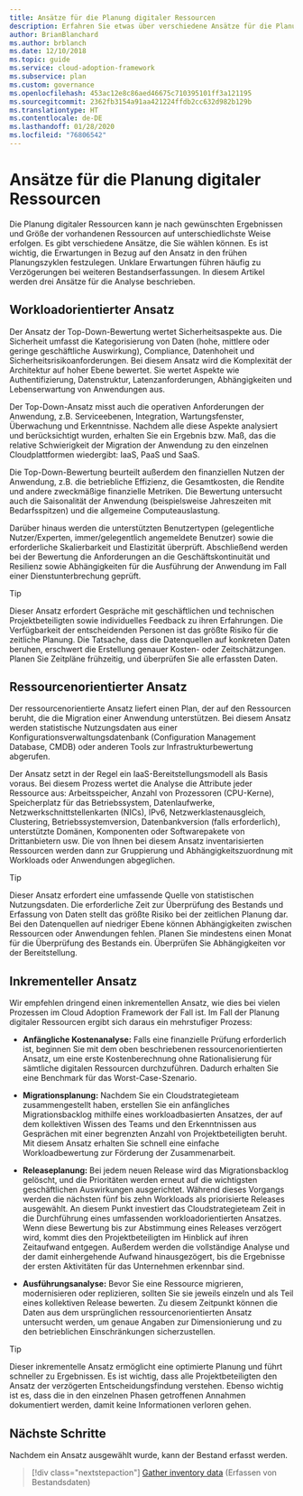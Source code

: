 ```yaml
---
title: Ansätze für die Planung digitaler Ressourcen
description: Erfahren Sie etwas über verschiedene Ansätze für die Planung digitaler Ressourcen.
author: BrianBlanchard
ms.author: brblanch
ms.date: 12/10/2018
ms.topic: guide
ms.service: cloud-adoption-framework
ms.subservice: plan
ms.custom: governance
ms.openlocfilehash: 453ac12e8c86aed46675c710395101ff3a121195
ms.sourcegitcommit: 2362fb3154a91aa421224ffdb2cc632d982b129b
ms.translationtype: HT
ms.contentlocale: de-DE
ms.lasthandoff: 01/28/2020
ms.locfileid: "76806542"
---
```

# <a name="approaches-to-digital-estate-planning"></a>Ansätze für die Planung digitaler Ressourcen

Die Planung digitaler Ressourcen kann je nach gewünschten Ergebnissen und Größe der vorhandenen Ressourcen auf unterschiedlichste Weise erfolgen. Es gibt verschiedene Ansätze, die Sie wählen können. Es ist wichtig, die Erwartungen in Bezug auf den Ansatz in den frühen Planungszyklen festzulegen. Unklare Erwartungen führen häufig zu Verzögerungen bei weiteren Bestandserfassungen. In diesem Artikel werden drei Ansätze für die Analyse beschrieben.

## <a name="workload-driven-approach"></a>Workloadorientierter Ansatz

Der Ansatz der Top-Down-Bewertung wertet Sicherheitsaspekte aus. Die Sicherheit umfasst die Kategorisierung von Daten (hohe, mittlere oder geringe geschäftliche Auswirkung), Compliance, Datenhoheit und Sicherheitsrisikoanforderungen. Bei diesem Ansatz wird die Komplexität der Architektur auf hoher Ebene bewertet. Sie wertet Aspekte wie Authentifizierung, Datenstruktur, Latenzanforderungen, Abhängigkeiten und Lebenserwartung von Anwendungen aus.

Der Top-Down-Ansatz misst auch die operativen Anforderungen der Anwendung, z.B. Serviceebenen, Integration, Wartungsfenster, Überwachung und Erkenntnisse. Nachdem alle diese Aspekte analysiert und berücksichtigt wurden, erhalten Sie ein Ergebnis bzw. Maß, das die relative Schwierigkeit der Migration der Anwendung zu den einzelnen Cloudplattformen wiedergibt: IaaS, PaaS und SaaS.

Die Top-Down-Bewertung beurteilt außerdem den finanziellen Nutzen der Anwendung, z.B. die betriebliche Effizienz, die Gesamtkosten, die Rendite und andere zweckmäßige finanzielle Metriken. Die Bewertung untersucht auch die Saisonalität der Anwendung (beispielsweise Jahreszeiten mit Bedarfsspitzen) und die allgemeine Computeauslastung.

Darüber hinaus werden die unterstützten Benutzertypen (gelegentliche Nutzer/Experten, immer/gelegentlich angemeldete Benutzer) sowie die erforderliche Skalierbarkeit und Elastizität überprüft. Abschließend werden bei der Bewertung die Anforderungen an die Geschäftskontinuität und Resilienz sowie Abhängigkeiten für die Ausführung der Anwendung im Fall einer Dienstunterbrechung geprüft.

> [!TIP]
> Dieser Ansatz erfordert Gespräche mit geschäftlichen und technischen Projektbeteiligten sowie individuelles Feedback zu ihren Erfahrungen. Die Verfügbarkeit der entscheidenden Personen ist das größte Risiko für die zeitliche Planung. Die Tatsache, dass die Datenquellen auf konkreten Daten beruhen, erschwert die Erstellung genauer Kosten- oder Zeitschätzungen. Planen Sie Zeitpläne frühzeitig, und überprüfen Sie alle erfassten Daten.

## <a name="asset-driven-approach"></a>Ressourcenorientierter Ansatz

Der ressourcenorientierte Ansatz liefert einen Plan, der auf den Ressourcen beruht, die die Migration einer Anwendung unterstützen. Bei diesem Ansatz werden statistische Nutzungsdaten aus einer Konfigurationsverwaltungsdatenbank (Configuration Management Database, CMDB) oder anderen Tools zur Infrastrukturbewertung abgerufen.

Der Ansatz setzt in der Regel ein IaaS-Bereitstellungsmodell als Basis voraus. Bei diesem Prozess wertet die Analyse die Attribute jeder Ressource aus: Arbeitsspeicher, Anzahl von Prozessoren (CPU-Kerne), Speicherplatz für das Betriebssystem, Datenlaufwerke, Netzwerkschnittstellenkarten (NICs), IPv6, Netzwerklastenausgleich, Clustering, Betriebssystemversion, Datenbankversion (falls erforderlich), unterstützte Domänen, Komponenten oder Softwarepakete von Drittanbietern usw. Die von Ihnen bei diesem Ansatz inventarisierten Ressourcen werden dann zur Gruppierung und Abhängigkeitszuordnung mit Workloads oder Anwendungen abgeglichen.

> [!TIP]
> Dieser Ansatz erfordert eine umfassende Quelle von statistischen Nutzungsdaten. Die erforderliche Zeit zur Überprüfung des Bestands und Erfassung von Daten stellt das größte Risiko bei der zeitlichen Planung dar. Bei den Datenquellen auf niedriger Ebene können Abhängigkeiten zwischen Ressourcen oder Anwendungen fehlen. Planen Sie mindestens einen Monat für die Überprüfung des Bestands ein. Überprüfen Sie Abhängigkeiten vor der Bereitstellung.

## <a name="incremental-approach"></a>Inkrementeller Ansatz

Wir empfehlen dringend einen inkrementellen Ansatz, wie dies bei vielen Prozessen im Cloud Adoption Framework der Fall ist. Im Fall der Planung digitaler Ressourcen ergibt sich daraus ein mehrstufiger Prozess:

- **Anfängliche Kostenanalyse:** Falls eine finanzielle Prüfung erforderlich ist, beginnen Sie mit dem oben beschriebenen ressourcenorientierten Ansatz, um eine erste Kostenberechnung ohne Rationalisierung für sämtliche digitalen Ressourcen durchzuführen. Dadurch erhalten Sie eine Benchmark für das Worst-Case-Szenario.

- **Migrationsplanung:** Nachdem Sie ein Cloudstrategieteam zusammengestellt haben, erstellen Sie ein anfängliches Migrationsbacklog mithilfe eines workloadbasierten Ansatzes, der auf dem kollektiven Wissen des Teams und den Erkenntnissen aus Gesprächen mit einer begrenzten Anzahl von Projektbeteiligten beruht. Mit diesem Ansatz erhalten Sie schnell eine einfache Workloadbewertung zur Förderung der Zusammenarbeit.

- **Releaseplanung:** Bei jedem neuen Release wird das Migrationsbacklog gelöscht, und die Prioritäten werden erneut auf die wichtigsten geschäftlichen Auswirkungen ausgerichtet. Während dieses Vorgangs werden die nächsten fünf bis zehn Workloads als priorisierte Releases ausgewählt. An diesem Punkt investiert das Cloudstrategieteam Zeit in die Durchführung eines umfassenden workloadorientierten Ansatzes. Wenn diese Bewertung bis zur Abstimmung eines Releases verzögert wird, kommt dies den Projektbeteiligten im Hinblick auf ihren Zeitaufwand entgegen. Außerdem werden die vollständige Analyse und der damit einhergehende Aufwand hinausgezögert, bis die Ergebnisse der ersten Aktivitäten für das Unternehmen erkennbar sind.

- **Ausführungsanalyse:** Bevor Sie eine Ressource migrieren, modernisieren oder replizieren, sollten Sie sie jeweils einzeln und als Teil eines kollektiven Release bewerten. Zu diesem Zeitpunkt können die Daten aus dem ursprünglichen ressourcenorientierten Ansatz untersucht werden, um genaue Angaben zur Dimensionierung und zu den betrieblichen Einschränkungen sicherzustellen.

> [!TIP]
> Dieser inkrementelle Ansatz ermöglicht eine optimierte Planung und führt schneller zu Ergebnissen. Es ist wichtig, dass alle Projektbeteiligten den Ansatz der verzögerten Entscheidungsfindung verstehen. Ebenso wichtig ist es, dass die in den einzelnen Phasen getroffenen Annahmen dokumentiert werden, damit keine Informationen verloren gehen.

## <a name="next-steps"></a>Nächste Schritte

Nachdem ein Ansatz ausgewählt wurde, kann der Bestand erfasst werden.

> [!div class="nextstepaction"]
> [Gather inventory data](./inventory.md) (Erfassen von Bestandsdaten)
